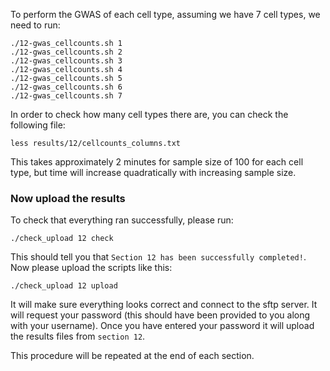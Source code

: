 To perform the GWAS of each cell type, assuming we have 7 cell types, we need to run:

```
./12-gwas_cellcounts.sh 1
./12-gwas_cellcounts.sh 2
./12-gwas_cellcounts.sh 3
./12-gwas_cellcounts.sh 4
./12-gwas_cellcounts.sh 5
./12-gwas_cellcounts.sh 6
./12-gwas_cellcounts.sh 7
```

In order to check how many cell types there are, you can check the following file:

```
less results/12/cellcounts_columns.txt
```

This takes approximately 2 minutes for sample size of 100 for each cell type, but time will increase quadratically with increasing sample size.

### Now upload the results

To check that everything ran successfully, please run:

```
./check_upload 12 check
```

This should tell you that `Section 12 has been successfully completed!`. Now please upload the scripts like this:

```
./check_upload 12 upload
```

It will make sure everything looks correct and connect to the sftp server. It will request your password (this should have been provided to you along with your username). Once you have entered your password it will upload the results files from `section 12`.

This procedure will be repeated at the end of each section.